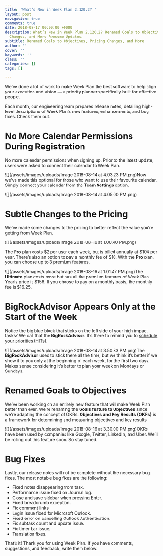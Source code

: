 ```yaml
---
title: 'What’s New in Week Plan 2.120.2? '
layout: post
navigation: true
comments: true
date: 2018-08-17 00:00:00 +0000
description: What’s New in Week Plan 2.120.2? Renamed Goals to Objectives, Pricing
  Changes, and More Awesome Updates.
subtitle: Renamed Goals to Objectives, Pricing Changes, and More
author: ''
cover: ''
keywords: ''
class: ''
categories: []
tags: []

---
```

We’ve done a lot of work to make Week Plan the best software to help align your execution and vision — a priority planner specifically built for effective people.

Each month, our engineering team prepares release notes, detailing high-level descriptions of Week Plan’s new features, enhancements, and bug fixes. Check them out.

# No More Calendar Permissions During Registration

No more calendar permissions when signing up. Prior to the latest update, users were asked to connect their calendar to Week Plan.

![](/assets/images/uploads/Image 2018-08-14 at 4.03.23 PM.png)Now we’ve made this optional for those who want to use their favourite calendar. Simply connect your calendar from the **Team Settings** option.

![](/assets/images/uploads/Image 2018-08-14 at 4.05.00 PM.png)

# Subtle Changes to the Pricing

We’ve made some changes to the pricing to better reflect the value you’re getting from Week Plan.

![](/assets/images/uploads/Image 2018-08-16 at 1.00.40 PM.png)

The **Pro** plan costs $2 per user each week, but is billed annually at $104 per year. There’s also an option to pay a monthly fee of $10. With the **Pro** plan, you can choose up to 3 premium features.

![](/assets/images/uploads/Image 2018-08-16 at 1.01.47 PM.png)The **Ultimate** plan costs more but has all the premium features of Week Plan. Yearly price is $156. If you choose to pay on a monthly basis, the monthly fee is $16.25.

# BigRockAdvisor Appears Only at the Start of the Week

Notice the big blue block that sticks on the left side of your high impact tasks? We call that the **BigRockAdvisor**. It’s there to remind you to [schedule your priorities (HITs)](https://weekplan.net/what-is-essentialism-a-complete-guide-to-get-you-started/).

![](/assets/images/uploads/Image 2018-08-14 at 3.50.33 PM.png)The **BigRockAdvisor** used to stick there all the time, but we think it’s better if we show it to you only at the beginning of each week, for the first two days. Makes sense considering it’s better to plan your week on Mondays or Sundays.

# Renamed Goals to Objectives

We’ve been working on an entirely new feature that will make Week Plan better than ever. We’re  renaming the **Goals feature to Objectives** since we’re adapting the concept of OKRs. **Objectives and Key Results (OKRs)** is a framework for determining and measuring objectives and key results.

![](/assets/images/uploads/Image 2018-08-16 at 3.30.00 PM.png)OKRs have been used by companies like Google, Twitter, LinkedIn, and Uber. We’ll be rolling out this feature soon. So stay tuned.

# Bug Fixes

Lastly, our release notes will not be complete without the necessary bug fixes. The most notable bug fixes are the following:

* Fixed notes disappearing from task. 
* Performance issue fixed on Journal log.
* Close and save sidebar when pressing Enter.
* Fixed breadcrumb exception.
* Fix comment links. 
* Login issue fixed for Microsoft Outlook.
* Fixed error on cancelling Outlook Authentication.
* Fix subtask count and update issue.
* Fix timer bar issue.
* Translation fixes.

That’s it! Thank you for using Week Plan. If you have comments, suggestions, and feedback, write them below.